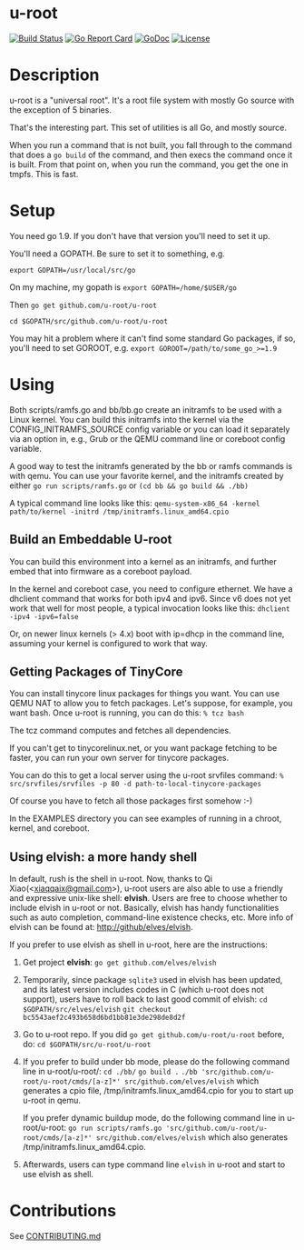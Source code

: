 
u-root
======

[![Build Status](https://travis-ci.org/u-root/u-root.svg?branch=master)](https://travis-ci.org/u-root/u-root) [![Go Report Card](https://goreportcard.com/badge/github.com/u-root/u-root)](https://goreportcard.com/report/github.com/u-root/u-root) [![GoDoc](https://godoc.org/github.com/u-root/u-root?status.svg)](https://godoc.org/github.com/u-root/u-root) [![License](https://img.shields.io/badge/License-BSD%203--Clause-blue.svg)](https://github.com/u-root/u-root/blob/master/LICENSE)

# Description

u-root is a "universal root". It's a root file system with mostly Go source with the exception of 5 binaries.

That's the interesting part. This set of utilities is all Go, and mostly source.

When you run a command that is not built, you fall through to the command that does a
`go build` of the command, and then execs the command once it is built. From that point on,
when you run the command, you get the one in tmpfs. This is fast.

# Setup

You need go 1.9. If you don't have that version you'll need to set it up.

You'll need a GOPATH. Be sure to set it to something, e.g.

`export GOPATH=/usr/local/src/go`

On my machine, my gopath is
`export GOPATH=/home/$USER/go`

Then
`go get github.com/u-root/u-root`

`cd $GOPATH/src/github.com/u-root/u-root`

You may hit a problem where it can't find some standard Go packages, if so, you'll need
to set GOROOT, e.g.
`export GOROOT=/path/to/some_go_>=1.9`

# Using

Both scripts/ramfs.go and bb/bb.go create an initramfs to be used with a Linux kernel.
You can build this initramfs into the kernel via the CONFIG_INITRAMFS_SOURCE config
variable or you can load it separately via an option in, e.g., Grub or the QEMU
command line or coreboot config variable.

A good way to test the initramfs generated by the bb or ramfs commands is with qemu.
You can use your favorite kernel, and the initramfs
created by either
`go run scripts/ramfs.go`
or
`(cd bb && go build && ./bb)`

A typical command line looks like this:
`qemu-system-x86_64 -kernel path/to/kernel -initrd /tmp/initramfs.linux_amd64.cpio`

## Build an Embeddable U-root

You can build this environment into a kernel as an initramfs, and further
embed that into firmware as a coreboot payload.

In the kernel and coreboot case, you need to configure ethernet. We have a dhclient
command that works for both ipv4 and ipv6. Since v6 does not yet work that well for most
people, a typical invocation looks like this:
`dhclient -ipv4 -ipv6=false`

Or, on newer linux kernels (> 4.x) boot with ip=dhcp in the command line, assuming
your kernel is configured to work that way.

## Getting Packages of TinyCore

You can install tinycore linux packages for things you want.
You can use QEMU NAT to allow you to fetch packages.
Let's suppose, for example, you want bash. Once u-root is
running, you can do this:
`% tcz bash`

The tcz command computes and fetches all dependencies.

If you can't get to tinycorelinux.net, or you want package fetching to be faster,
you can run your own server for tinycore packages.

You can do this to get a local server using the u-root srvfiles command:
`% src/srvfiles/srvfiles -p 80 -d path-to-local-tinycore-packages`

Of course you have to fetch all those packages first somehow :-)

In the EXAMPLES directory you can see examples of running in a chroot, kernel, and coreboot.



## Using elvish: a more handy shell

In default, rush is the shell in u-root. Now, thanks to Qi Xiao(\<xiaqqaix@gmail.com\>), u-root users are also able to use a friendly and expressive unix-like shell: __elvish__. Users are free to choose whether to include elvish in u-root or not. Basically, elvish has handy functionalities such as auto completion, command-line existence checks, etc. More info of elvish can be found at: [http://github/elves/elvish](http://github.com/elves/elvish).

If you prefer to use elvish as shell in u-root, here are the instructions:

1. Get project __elvish__:
  `go get github.com/elves/elvish`

2. Temporarily, since package `sqlite3` used in elvish has been updated, and its latest
   version includes codes in C (which u-root does not support), users have to
   roll back to last good commit of elvish:
   `cd $GOPATH/src/elves/elvish`
   `git checkout bc5543aef2c493b658d6bd1bb81e3de298de8d2f`

3. Go to u-root repo. If you did `go get github.com/u-root/u-root` before, do:
  `cd $GOPATH/src/u-root/u-root`

4. If you prefer to build under bb mode, please do the following command line
   in u-root/u-root/:
   `cd ./bb/`
   `go build .`
   `./bb 'src/github.com/u-root/u-root/cmds/[a-z]*' src/github.com/elves/elvish`
   which generates a cpio file, /tmp/initramfs.linux\_amd64.cpio for you to
   start up u-root in qemu.

   If you prefer dynamic buildup mode, do the following command line in u-root/u-root:
   `go run scripts/ramfs.go 'src/github.com/u-root/u-root/cmds/[a-z]*' src/github.com/elves/elvish`
   which also generates /tmp/initramfs.linux\_amd64.cpio.

5. Afterwards, users can type command line `elvish` in u-root and start to use elvish as shell.



# Contributions

See [CONTRIBUTING.md](CONTRIBUTING.md)

